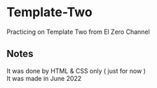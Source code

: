 # Template-Two
Practicing on Template Two from El Zero Channel
## Notes
It was done by HTML & CSS only ( just for now )\
It was made in June 2022

